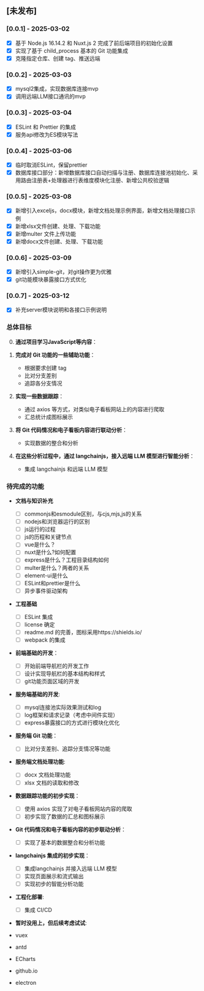 ## [未发布]

### [0.0.1] - 2025-03-02

- [x] 基于 Node.js 16.14.2 和 Nuxt.js 2 完成了前后端项目的初始化设置
- [x] 实现了基于 child_process 基本的 Git 功能集成
- [x] 克隆指定仓库、创建 tag、推送远端

### [0.0.2] - 2025-03-03

- [x] mysql2集成，实现数据库连接mvp
- [x] 调用远端LLM接口通讯的mvp

### [0.0.3] - 2025-03-04

- [x] ESLint 和 Prettier 的集成
- [x] 服务api修改为ES模块写法

### [0.0.4] - 2025-03-06

- [x] 临时取消ESLint，保留prettier
- [x] 数据库接口部分：新增数据库接口自动扫描与注册、数据库连接池初始化、采用路由注册表+处理器进行表维度模块化注册、新增公共校验逻辑

### [0.0.5] - 2025-03-08

- [x] 新增引入exceljs，docx模块，新增文档处理示例界面，新增文档处理接口示例
- [x] 新增xlsx文件创建、处理、下载功能
- [x] 新增multer 文件上传功能
- [x] 新增docx文件创建、处理、下载功能

### [0.0.6] - 2025-03-09

- [x] 新增引入simple-git，对git操作更为优雅
- [x] git功能模块暴露接口方式优化

### [0.0.7] - 2025-03-12

- [x] 补充server模块说明和各接口示例说明

### 总体目标

0. **通过项目学习JavaScript等内容**：

1. **完成对 Git 功能的一些辅助功能**：

   - 根据要求创建 tag
   - 比对分支差别
   - 追踪各分支情况

2. **实现一些数据跟踪**：

   - 通过 axios 等方式，对类似电子看板网站上的内容进行爬取
   - 汇总统计成图标展示

3. **将 Git 代码情况和电子看板内容进行联动分析**：

   - 实现数据的整合和分析

4. **在这些分析过程中，通过 langchainjs，接入远端 LLM 模型进行智能分析**：
   - 集成 langchainjs 和远端 LLM 模型

### 待完成的功能

- **文档与知识补充**

  - [ ] commonjs和esmodule区别，与cjs,mjs,js的关系
  - [ ] nodejs和浏览器运行的区别
  - [ ] js运行的过程
  - [ ] js的历程和关键节点
  - [ ] vue是什么？
  - [ ] nuxt是什么?如何配置
  - [ ] express是什么？工程目录结构如何
  - [ ] multer是什么？两者的关系
  - [ ] element-ui是什么
  - [ ] ESLint和prettier是什么
  - [ ] 异步事件驱动架构

- **工程基础**

  - [ ] ESLint 集成
  - [ ] license 确定
  - [ ] readme.md 的完善，图标采用https://shields.io/
  - [ ] webpack 的集成

- **前端基础的开发**：

  - [ ] 开始前端导航栏的开发工作
  - [ ] 设计实现导航栏的基本结构和样式
  - [ ] git功能页面区域的开发

- **服务端基础的开发**:

  - [ ] mysql连接池实际效果测试和log
  - [ ] log框架和请求记录（考虑中间件实现）
  - [ ] express暴露接口的方式进行模块化优化

- **服务端 Git 功能**：

  - [ ] 比对分支差别、追踪分支情况等功能

- **服务端文档处理功能**:

  - [ ] docx 文档处理功能
  - [ ] xlsx 文档的读取和修改

- **数据跟踪功能的初步实现**：

  - [ ] 使用 axios 实现了对电子看板网站内容的爬取
  - [ ] 初步实现了数据的汇总和图标展示

- **Git 代码情况和电子看板内容的初步联动分析**：

  - [ ] 实现了基本的数据整合和分析功能

- **langchainjs 集成的初步实现**：

  - [ ] 集成langchainjs 并接入远端 LLM 模型
  - [ ] 实现页面展示和流式输出
  - [ ] 实现初步的智能分析功能

- **工程化部署**:

  - [ ] 集成 CI/CD

- **暂时没用上，但后续考虑试试**:
- vuex
- antd
- ECharts
- github.io
- electron
